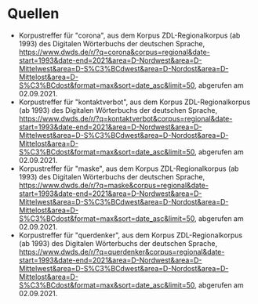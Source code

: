 # Quellen

- Korpustreffer für "corona", aus dem Korpus ZDL-Regionalkorpus (ab 1993) des Digitalen Wörterbuchs der deutschen Sprache, <https://www.dwds.de/r/?q=corona&corpus=regional&date-start=1993&date-end=2021&area=D-Nordwest&area=D-Mittelwest&area=D-S%C3%BCdwest&area=D-Nordost&area=D-Mittelost&area=D-S%C3%BCdost&format=max&sort=date_asc&limit=50>, abgerufen am 02.09.2021.
- Korpustreffer für "kontaktverbot", aus dem Korpus ZDL-Regionalkorpus (ab 1993) des Digitalen Wörterbuchs der deutschen Sprache, <https://www.dwds.de/r/?q=kontaktverbot&corpus=regional&date-start=1993&date-end=2021&area=D-Nordwest&area=D-Mittelwest&area=D-S%C3%BCdwest&area=D-Nordost&area=D-Mittelost&area=D-S%C3%BCdost&format=max&sort=date_asc&limit=50>, abgerufen am 02.09.2021.
- Korpustreffer für "maske", aus dem Korpus ZDL-Regionalkorpus (ab 1993) des Digitalen Wörterbuchs der deutschen Sprache, <https://www.dwds.de/r/?q=maske&corpus=regional&date-start=1993&date-end=2021&area=D-Nordwest&area=D-Mittelwest&area=D-S%C3%BCdwest&area=D-Nordost&area=D-Mittelost&area=D-S%C3%BCdost&format=max&sort=date_asc&limit=50>, abgerufen am 02.09.2021.
- Korpustreffer für "querdenker", aus dem Korpus ZDL-Regionalkorpus (ab 1993) des Digitalen Wörterbuchs der deutschen Sprache, <https://www.dwds.de/r/?q=querdenker&corpus=regional&date-start=1993&date-end=2021&area=D-Nordwest&area=D-Mittelwest&area=D-S%C3%BCdwest&area=D-Nordost&area=D-Mittelost&area=D-S%C3%BCdost&format=max&sort=date_asc&limit=50>, abgerufen am 02.09.2021.